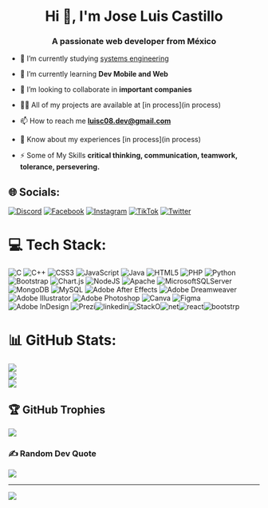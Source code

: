 <h1 align="center">Hi 👋, I'm Jose Luis Castillo</h1>
<h3 align="center">A passionate web developer from México</h3>

- 🔭 I’m currently studying [systems engineering](ITVH)

- 🌱 I’m currently learning **Dev Mobile and Web**

- 👯 I’m looking to collaborate in **important companies**

- 👨‍💻 All of my projects are available at [in process](in process)

- 📫 How to reach me **luisc08.dev@gmail.com**

- 📄 Know about my experiences [in process](in process)

- ⚡ Some of My Skills **critical thinking, communication, teamwork, tolerance, persevering.**


## 🌐 Socials:
[![Discord](https://img.shields.io/badge/Discord-%237289DA.svg?logo=discord&logoColor=white)](htttps://discord.gg/SkidSeedsMX#0571) [![Facebook](https://img.shields.io/badge/Facebook-%231877F2.svg?logo=Facebook&logoColor=white)](https://www.facebook.com/LuisCastle08/) [![Instagram](https://img.shields.io/badge/Instagram-%23E4405F.svg?logo=Instagram&logoColor=white)](https://www.instagram.com/l.castleo_o/) [![TikTok](https://img.shields.io/badge/TikTok-%23000000.svg?logo=TikTok&logoColor=white)](https://www.tiktok.com/@castillo781) [![Twitter](https://img.shields.io/badge/Twitter-%231DA1F2.svg?logo=Twitter&logoColor=white)](https://twitter.com/LuisCastillo) 

# 💻 Tech Stack:
![C](https://img.shields.io/badge/c-%2300599C.svg?style=for-the-badge&logo=c&logoColor=white) ![C++](https://img.shields.io/badge/c++-%2300599C.svg?style=for-the-badge&logo=c%2B%2B&logoColor=white) ![CSS3](https://img.shields.io/badge/css3-%231572B6.svg?style=for-the-badge&logo=css3&logoColor=white) ![JavaScript](https://img.shields.io/badge/javascript-%23323330.svg?style=for-the-badge&logo=javascript&logoColor=%23F7DF1E) ![Java](https://img.shields.io/badge/java-%23ED8B00.svg?style=for-the-badge&logo=java&logoColor=white) ![HTML5](https://img.shields.io/badge/html5-%23E34F26.svg?style=for-the-badge&logo=html5&logoColor=white) ![PHP](https://img.shields.io/badge/php-%23777BB4.svg?style=for-the-badge&logo=php&logoColor=white) ![Python](https://img.shields.io/badge/python-3670A0?style=for-the-badge&logo=python&logoColor=ffdd54) ![Bootstrap](https://img.shields.io/badge/bootstrap-%23563D7C.svg?style=for-the-badge&logo=bootstrap&logoColor=white) ![Chart.js](https://img.shields.io/badge/chart.js-F5788D.svg?style=for-the-badge&logo=chart.js&logoColor=white) ![NodeJS](https://img.shields.io/badge/node.js-6DA55F?style=for-the-badge&logo=node.js&logoColor=white) ![Apache](https://img.shields.io/badge/apache-%23D42029.svg?style=for-the-badge&logo=apache&logoColor=white) ![MicrosoftSQLServer](https://img.shields.io/badge/Microsoft%20SQL%20Sever-CC2927?style=for-the-badge&logo=microsoft%20sql%20server&logoColor=white) ![MongoDB](https://img.shields.io/badge/MongoDB-%234ea94b.svg?style=for-the-badge&logo=mongodb&logoColor=white) ![MySQL](https://img.shields.io/badge/mysql-%2300f.svg?style=for-the-badge&logo=mysql&logoColor=white) ![Adobe After Effects](https://img.shields.io/badge/Adobe%20After%20Effects-9999FF.svg?style=for-the-badge&logo=Adobe%20After%20Effects&logoColor=white) ![Adobe Dreamweaver](https://img.shields.io/badge/Adobe%20Dreamweaver-FF61F6.svg?style=for-the-badge&logo=Adobe%20Dreamweaver&logoColor=white) ![Adobe Illustrator](https://img.shields.io/badge/adobeillustrator-%23FF9A00.svg?style=for-the-badge&logo=adobeillustrator&logoColor=white) ![Adobe Photoshop](https://img.shields.io/badge/adobephotoshop-%2331A8FF.svg?style=for-the-badge&logo=adobephotoshop&logoColor=white) ![Canva](https://img.shields.io/badge/Canva-%2300C4CC.svg?style=for-the-badge&logo=Canva&logoColor=white) 	![Figma](https://img.shields.io/badge/figma-%23F24E1E.svg?style=for-the-badge&logo=figma&logoColor=white) ![Adobe InDesign](https://img.shields.io/badge/Adobe%20InDesign-49021F?style=for-the-badge&logo=adobeindesign&logoColor=white) ![Prezi](https://img.shields.io/badge/Prezi-%23000000.svg?style=for-the-badge&logo=Prezi&logoColor=white)![linkedin](https://img.shields.io/badge/LinkedIn-0077B5?style=for-the-badge&logo=linkedin&logoColor=white)![StackO](https://img.shields.io/badge/Stack_Overflow-FE7A16?style=for-the-badge&logo=stack-overflow&logoColor=white)![net](https://img.shields.io/badge/.NET-5C2D91?style=for-the-badge&logo=.net&logoColor=white)![react](https://img.shields.io/badge/React-20232A?style=for-the-badge&logo=react&logoColor=61DAFB)![bootstrp](https://img.shields.io/badge/Bootstrap-563D7C?style=for-the-badge&logo=bootstrap&logoColor=white)
# 📊 GitHub Stats:
![](https://github-readme-stats.vercel.app/api?username=LuisCastle08&theme=merko&hide_border=false&include_all_commits=false&count_private=false)<br/>
![](https://github-readme-streak-stats.herokuapp.com/?user=LuisCastle08&theme=merko&hide_border=false)<br/>
![](https://github-readme-stats.vercel.app/api/top-langs/?username=LuisCastle08&theme=merko&hide_border=false&include_all_commits=false&count_private=false&layout=compact)

## 🏆 GitHub Trophies
![](https://github-profile-trophy.vercel.app/?username=LuisCastle08&theme=matrix&no-frame=false&no-bg=true&margin-w=4)

### ✍️ Random Dev Quote
![](https://quotes-github-readme.vercel.app/api?type=horizontal&theme=merko)

---
[![](https://visitcount.itsvg.in/api?id=LuisCastle08&icon=0&color=8)](https://visitcount.itsvg.in)
